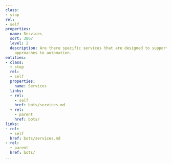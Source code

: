 ```yaml
---
class:
- stop
rel:
- self
properties:
  name: Services
  sort: 3067
  level: 2
  description: Are there specific services that are designed to support bot and other
    approaches to automation.
entities:
- class:
  - stop
  rel:
  - self
  properties:
    name: Services
  links:
  - rel:
    - self
    href: bots/services.md
  - rel:
    - parent
    href: bots/
links:
- rel:
  - self
  href: bots/services.md
- rel:
  - parent
  href: bots/
...
```

